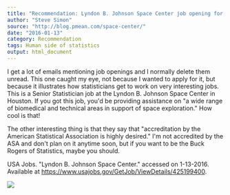 ```yaml
---
title: "Recommendation: Lyndon B. Johnson Space Center job opening for a GS-14 Statistician"
author: "Steve Simon"
source: "http://blog.pmean.com/space-center/"
date: "2016-01-13"
category: Recommendation
tags: Human side of statistics
output: html_document
---
```


I get a lot of emails mentioning job openings and I normally delete them
unread. This one caught my eye, not because I wanted to apply for it,
but because it illustrates how statisticians get to work on very
interesting jobs. This is a Senior Statistician job at the Lyndon B.
Johnson Space Center in Houston. If you got this job, you'd be providing
assistance on "a wide range of biomedical and technical areas in support
of space exploration." How cool is that!

The other interesting thing is that they say that "accreditation by the
American Statistical Association is highly desired." I'm not accredited
by the ASA and don't plan on it anytime soon, but if you want to be the
Buck Rogers of Statistics, maybe you should.

<!---More--->

USA Jobs. "Lyndon B. Johnson Space Center." accessed on 1-13-2016.
Available at <https://www.usajobs.gov/GetJob/ViewDetails/425199400>.

![](../../../web/images/space-center01.png)




